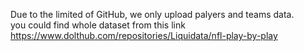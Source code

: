 Due to the limited of GitHub, we only upload palyers and teams data.  
you could find whole dataset from this link https://www.dolthub.com/repositories/Liquidata/nfl-play-by-play
